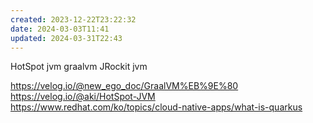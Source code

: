```yaml
---
created: 2023-12-22T23:22:32
date: 2024-03-03T11:41
updated: 2024-03-31T22:43
---
```

HotSpot jvm
graalvm
JRockit jvm

https://velog.io/@new_ego_doc/GraalVM%EB%9E%80
https://velog.io/@aki/HotSpot-JVM
https://www.redhat.com/ko/topics/cloud-native-apps/what-is-quarkus